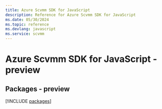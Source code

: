 ```yaml
---
title: Azure Scvmm SDK for JavaScript
description: Reference for Azure Scvmm SDK for JavaScript
ms.date: 05/30/2024
ms.topic: reference
ms.devlang: javascript
ms.service: scvmm
---
```

# Azure Scvmm SDK for JavaScript - preview
## Packages - preview
[!INCLUDE [packages](scvmm-index.md)]